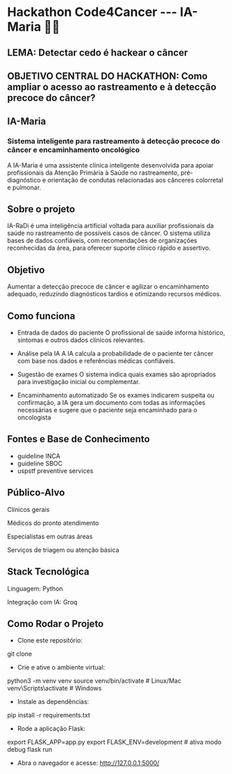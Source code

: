 # Hackathon Code4Cancer --- IA-Maria 🤖🧠

## LEMA: Detectar cedo é hackear o câncer

## OBJETIVO CENTRAL DO HACKATHON: Como ampliar o acesso ao rastreamento e à detecção precoce do câncer?

## IA-Maria

### Sistema inteligente para rastreamento à detecção precoce do câncer e encaminhamento oncológico

A IA-Maria é uma assistente clínica inteligente desenvolvida para apoiar profissionais da Atenção Primária à Saúde no rastreamento, pré-diagnóstico e orientação de condutas relacionadas aos cânceres colorretal e pulmonar.

## Sobre o projeto

IA-RaDi é uma inteligência artificial voltada para auxiliar profissionais da saúde no rastreamento de possíveis casos de câncer.
O sistema utiliza bases de dados confiáveis, com recomendações de organizações reconhecidas da área, para oferecer suporte clínico rápido e assertivo.

## Objetivo

Aumentar a detecção precoce de câncer e agilizar o encaminhamento adequado, reduzindo diagnósticos tardios e otimizando recursos médicos.

## Como funciona

- Entrada de dados do paciente
  O profissional de saúde informa histórico, sintomas e outros dados clínicos relevantes.

- Análise pela IA
  A IA calcula a probabilidade de o paciente ter câncer com base nos dados e referências médicas confiáveis.

- Sugestão de exames
  O sistema indica quais exames são apropriados para investigação inicial ou complementar.

- Encaminhamento automatizado
  Se os exames indicarem suspeita ou confirmação, a IA gera um documento com todas as informações necessárias e sugere que o paciente seja encaminhado para o oncologista 

## Fontes e Base de Conhecimento

- guideline INCA
- guideline SBOC
- uspstf preventive services

## Público-Alvo

Clínicos gerais

Médicos do pronto atendimento

Especialistas em outras áreas

Serviços de triagem ou atenção básica

## Stack Tecnológica

Linguagem: Python

Integração com IA: Groq

## Como Rodar o Projeto

- Clone este repositório:

git clone [<URL>](https://github.com/ludmila-sla/hackaton-dev4cancer)

- Crie e ative o ambiente virtual:

python3 -m venv venv
source venv/bin/activate # Linux/Mac
venv\Scripts\activate # Windows

- Instale as dependências:

pip install -r requirements.txt

- Rode a aplicação Flask:

export FLASK_APP=app.py
export FLASK_ENV=development # ativa modo debug
flask run

- Abra o navegador e acesse: http://127.0.0.1:5000/
